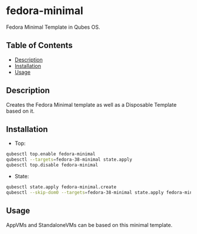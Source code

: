 # fedora-minimal

Fedora Minimal Template in Qubes OS.

## Table of Contents

* [Description](#description)
* [Installation](#installation)
* [Usage](#usage)


## Description

Creates the Fedora Minimal template as well as a Disposable Template based on
it.

## Installation

- Top:
```sh
qubesctl top.enable fedora-minimal
qubesctl --targets=fedora-38-minimal state.apply
qubesctl top.disable fedora-minimal
```

- State:
<!-- pkg:begin:post-install -->
```sh
qubesctl state.apply fedora-minimal.create
qubesctl --skip-dom0 --targets=fedora-38-minimal state.apply fedora-minimal.install
```
<!-- pkg:end:post-install -->

## Usage

AppVMs and StandaloneVMs can be based on this minimal template.
